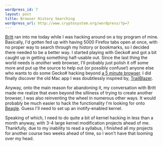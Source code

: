 ```yaml
--- 
wordpress_id: 7
layout: post
title: Browser History Searching
wordpress_url: http://www.cryptosystem.org/wordpress/?p=7
---
```

[Britt](http://life.lukewarmtapioca.com/) ran into me today while I was hacking around on a toy program of mine. Basically, I'd gotten fed up with having 5000 Firefox tabs open at once, with no proper way to search through my history or bookmarks, so I decided there needed to be a better way. I started playing with Gecko# and got a bit caught up in getting something half-usable out. Since the last thing the world needs is *another* web browser, I'll probably just polish it off some more and put up the source to help out (or possibly confuse!) anyone else who wants to do some Gecko# hacking beyond [a 5 minute browser](http://mysterion.org/~danw/blog/2005/03/stetic). I did finally discover the old Mac app I was doubtlessly inspired by, [TrailBlazer](http://www.acm.uiuc.edu/macwarriors/projects/trailblazer/).

Anyway, onto the main reason for abandoning it, my conversation with Britt made me realize that even beyond the silliness of trying to create another browser, I was also reinventing the wheel in numerous other ways. It would probably be much easier to hack the functionality I'm looking for onto [Beagle](http://www.gnome.org/projects/beagle/). Guess I'll need to set up an inotify-enabled kernel. 

Speaking of which, I need to do quite a bit of kernel hacking in less than a month anyway, with 3-4 large kernel modification projects ahead of me. Thankfully, due to my inability to read a syllabus, I finished all my projects for another course two weeks ahead of time, so I won't have that looming over my head.
